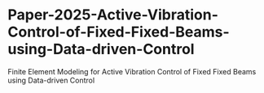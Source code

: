# Paper-2025-Active-Vibration-Control-of-Fixed-Fixed-Beams-using-Data-driven-Control
Finite Element Modeling for Active Vibration Control of Fixed Fixed Beams using Data-driven Control
